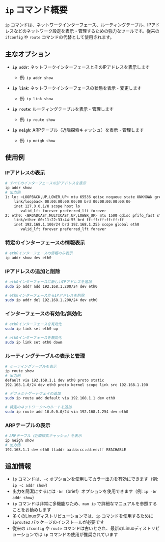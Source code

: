 # `ip` コマンド概要

`ip` コマンドは、ネットワークインターフェース、ルーティングテーブル、IPアドレスなどのネットワーク設定を表示・管理するための強力なツールです。従来の `ifconfig` や `route` コマンドの代替として使用されます。

## 主なオプション

- **`ip addr`**: ネットワークインターフェースとそのIPアドレスを表示します
  - 例: `ip addr show`

- **`ip link`**: ネットワークインターフェースの状態を表示・変更します
  - 例: `ip link show`

- **`ip route`**: ルーティングテーブルを表示・管理します
  - 例: `ip route show`

- **`ip neigh`**: ARPテーブル（近隣探索キャッシュ）を表示・管理します
  - 例: `ip neigh show`

## 使用例

### IPアドレスの表示

```bash
# すべてのインターフェースのIPアドレスを表示
ip addr show
# 出力例
1: lo: <LOOPBACK,UP,LOWER_UP> mtu 65536 qdisc noqueue state UNKNOWN group default qlen 1000
    link/loopback 00:00:00:00:00:00 brd 00:00:00:00:00:00
    inet 127.0.0.1/8 scope host lo
       valid_lft forever preferred_lft forever
2: eth0: <BROADCAST,MULTICAST,UP,LOWER_UP> mtu 1500 qdisc pfifo_fast state UP group default qlen 1000
    link/ether 00:11:22:33:44:55 brd ff:ff:ff:ff:ff:ff
    inet 192.168.1.100/24 brd 192.168.1.255 scope global eth0
       valid_lft forever preferred_lft forever
```

### 特定のインターフェースの情報表示

```bash
# eth0インターフェースの情報のみ表示
ip addr show dev eth0
```

### IPアドレスの追加と削除

```bash
# eth0インターフェースに新しいIPアドレスを追加
sudo ip addr add 192.168.1.200/24 dev eth0

# eth0インターフェースからIPアドレスを削除
sudo ip addr del 192.168.1.200/24 dev eth0
```

### インターフェースの有効化/無効化

```bash
# eth0インターフェースを有効化
sudo ip link set eth0 up

# eth0インターフェースを無効化
sudo ip link set eth0 down
```

### ルーティングテーブルの表示と管理

```bash
# ルーティングテーブルを表示
ip route show
# 出力例
default via 192.168.1.1 dev eth0 proto static 
192.168.1.0/24 dev eth0 proto kernel scope link src 192.168.1.100

# デフォルトゲートウェイの追加
sudo ip route add default via 192.168.1.1 dev eth0

# 特定のネットワークへのルートを追加
sudo ip route add 10.0.0.0/24 via 192.168.1.254 dev eth0
```

### ARPテーブルの表示

```bash
# ARPテーブル（近隣探索キャッシュ）を表示
ip neigh show
# 出力例
192.168.1.1 dev eth0 lladdr aa:bb:cc:dd:ee:ff REACHABLE
```

## 追加情報

- `ip` コマンドは、`-c` オプションを使用してカラー出力を有効にできます（例: `ip -c addr show`）
- 出力を簡潔にするには `-br`（brief）オプションを使用できます（例: `ip -br addr show`）
- `ip` コマンドは非常に多機能なため、`man ip` で詳細なマニュアルを参照することをお勧めします
- 多くのLinuxディストリビューションでは、`ip` コマンドを使用するために `iproute2` パッケージのインストールが必要です
- 従来の `ifconfig` や `route` コマンドは古いとされ、最新のLinuxディストリビューションでは `ip` コマンドの使用が推奨されています